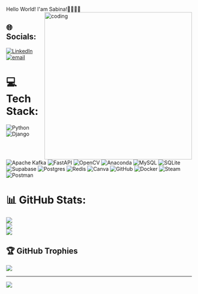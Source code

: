 Hello World! I'am Sabina!👩🏼‍💻👋
<img align="right" alt="coding" width="400" src="https://www.google.com/url?sa=i&url=https%3A%2F%2Fwww.fiverr.com%2Fsippo15%2Fcan-make-gif-animated-in-the-form-of-pixel-art&psig=AOvVaw1zOI7W0-YfpCDv5_1jf1l2&ust=1746044468570000&source=images&cd=vfe&opi=89978449&ved=0CBMQjRxqFwoTCPCS44CL_owDFQAAAAAdAAAAABAE.gif">
<!--
**asangalyevas69/asangalyevas69** is a ✨ _special_ ✨ repository because its `README.md` (this file) appears on your GitHub profile.

Here are some ideas to get you started:

- 🔭 I’m currently working on ...
- 🌱 I’m currently learning ...
- 👯 I’m looking to collaborate on ...
- 🤔 I’m looking for help with ...
- 💬 Ask me about ...
- 📫 How to reach me: ...
- 😄 Pronouns: ...
- ⚡ Fun fact: ...
-->

## 🌐 Socials:
[![LinkedIn](https://img.shields.io/badge/LinkedIn-%230077B5.svg?logo=linkedin&logoColor=white)](https://linkedin.com/in/sabina-asangalyeva) [![email](https://img.shields.io/badge/Email-D14836?logo=gmail&logoColor=white)](mailto:sabinaasangalyeva9@gmail.com) 

# 💻 Tech Stack:
![Python](https://img.shields.io/badge/python-3670A0?style=for-the-badge&logo=python&logoColor=ffdd54) ![Django](https://img.shields.io/badge/django-%23092E20.svg?style=for-the-badge&logo=django&logoColor=white) ![Apache Kafka](https://img.shields.io/badge/Apache%20Kafka-000?style=for-the-badge&logo=apachekafka) ![FastAPI](https://img.shields.io/badge/FastAPI-005571?style=for-the-badge&logo=fastapi) ![OpenCV](https://img.shields.io/badge/opencv-%23white.svg?style=for-the-badge&logo=opencv&logoColor=white) ![Anaconda](https://img.shields.io/badge/Anaconda-%2344A833.svg?style=for-the-badge&logo=anaconda&logoColor=white) ![MySQL](https://img.shields.io/badge/mysql-4479A1.svg?style=for-the-badge&logo=mysql&logoColor=white) ![SQLite](https://img.shields.io/badge/sqlite-%2307405e.svg?style=for-the-badge&logo=sqlite&logoColor=white) ![Supabase](https://img.shields.io/badge/Supabase-3ECF8E?style=for-the-badge&logo=supabase&logoColor=white) ![Postgres](https://img.shields.io/badge/postgres-%23316192.svg?style=for-the-badge&logo=postgresql&logoColor=white) ![Redis](https://img.shields.io/badge/redis-%23DD0031.svg?style=for-the-badge&logo=redis&logoColor=white) ![Canva](https://img.shields.io/badge/Canva-%2300C4CC.svg?style=for-the-badge&logo=Canva&logoColor=white) ![GitHub](https://img.shields.io/badge/github-%23121011.svg?style=for-the-badge&logo=github&logoColor=white) ![Docker](https://img.shields.io/badge/docker-%230db7ed.svg?style=for-the-badge&logo=docker&logoColor=white) ![Steam](https://img.shields.io/badge/steam-%23000000.svg?style=for-the-badge&logo=steam&logoColor=white) ![Postman](https://img.shields.io/badge/Postman-FF6C37?style=for-the-badge&logo=postman&logoColor=white)
# 📊 GitHub Stats:
![](https://github-readme-stats.vercel.app/api?username=asangalyevas69&theme=dark&hide_border=false&include_all_commits=true&count_private=true)<br/>
![](https://nirzak-streak-stats.vercel.app/?user=asangalyevas69&theme=dark&hide_border=false)<br/>
![](https://github-readme-stats.vercel.app/api/top-langs/?username=asangalyevas69&theme=dark&hide_border=false&include_all_commits=true&count_private=true&layout=compact)

## 🏆 GitHub Trophies
![](https://github-profile-trophy.vercel.app/?username=asangalyevas69&theme=radical&no-frame=false&no-bg=false&margin-w=4)

---
[![](https://visitcount.itsvg.in/api?id=asangalyevas69&icon=0&color=0)](https://visitcount.itsvg.in)

<!-- Proudly created with GPRM ( https://gprm.itsvg.in ) -->
